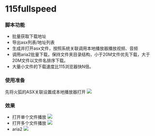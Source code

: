 # 115fullspeed
### 脚本功能
*  批量获取下载地址
*  导出asx列表/地址列表
*  生成并打开asx文件，按照系统关联调用本地播放器播放视频、音频
*  调用aria2批量下载，保持文件夹目录结构，小于20M文件优先下载，大于20M文件以文件名排序下载。
*  大量小文件的下载速度比115浏览器快N倍。
  
### 使用准备
先将火狐的ASX关联设置成本地播放器打开
![](http://ww1.sinaimg.cn/large/43c4a271gw1f2o0sdizg0j20r6064ab8.jpg)
### 效果
*  打开单个文件播放
![](http://ww2.sinaimg.cn/large/43c4a271gw1f2nzameh5lg20m30cwnpe.gif)
*  打开多个文件播放
![](http://ww4.sinaimg.cn/large/43c4a271gw1f2nzakv3oig20m30cwe82.gif)
*  aria2
![](http://ww1.sinaimg.cn/large/43c4a271gw1f2okoe9v0hj20r70fy74s.jpg)
